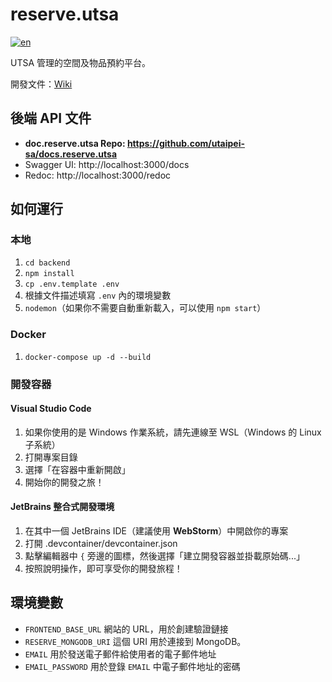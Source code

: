 # reserve.utsa

[![en](https://img.shields.io/badge/lang-en-red.svg)](https://github.com/utaipei-sa/api.reserve.utsa/blob/main/README.md)

UTSA 管理的空間及物品預約平台。

開發文件：[Wiki](https://github.com/utaipei-sa/reserve.utsa/wiki)

## 後端 API 文件

- **doc.reserve.utsa Repo: https://github.com/utaipei-sa/docs.reserve.utsa**
- Swagger UI: http://localhost:3000/docs
- Redoc: http://localhost:3000/redoc

## 如何運行

### 本地

1. `cd backend`  
2. `npm install`  
3. `cp .env.template .env`
4. 根據文件描述填寫 `.env` 內的環境變數
5. `nodemon`（如果你不需要自動重新載入，可以使用 `npm start`）

### Docker

1. `docker-compose up -d --build`

### 開發容器

#### Visual Studio Code

1. 如果你使用的是 Windows 作業系統，請先連線至 WSL（Windows 的 Linux 子系統）
2. 打開專案目錄
3. 選擇「在容器中重新開啟」
4. 開始你的開發之旅！

#### JetBrains 整合式開發環境

1. 在其中一個 JetBrains IDE（建議使用 **WebStorm**）中開啟你的專案
2. 打開 .devcontainer/devcontainer.json
3. 點擊編輯器中 `{` 旁邊的圖標，然後選擇「建立開發容器並掛載原始碼...」
4. 按照說明操作，即可享受你的開發旅程！

## 環境變數

- `FRONTEND_BASE_URL` 網站的 URL，用於創建驗證鏈接
- `RESERVE_MONGODB_URI` 這個 URI 用於連接到 MongoDB。
- `EMAIL` 用於發送電子郵件給使用者的電子郵件地址
- `EMAIL_PASSWORD` 用於登錄 `EMAIL` 中電子郵件地址的密碼